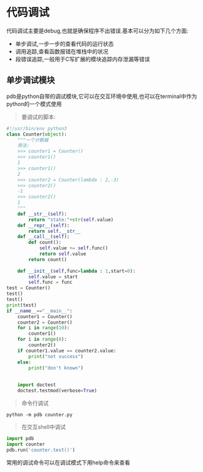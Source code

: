 
# 代码调试

代码调试主要是debug,也就是确保程序不出错误.基本可以分为如下几个方面:

+ 单步调试,一步一步的查看代码的运行状态
+ 调用追踪,查看函数报错在堆栈中的状况
+ 段错误追踪,一般用于C写扩展的模块追踪内存泄漏等错误

## 单步调试模块

pdb是python自带的调试模块,它可以在交互环境中使用,也可以在terminal中作为python的一个模式使用

> 要调试的脚本:

```python
#!/usr/bin/env python3
class Counter(object):
    """一个计数器
    用法:
    >>> counter1 = Counter()
    >>> counter1()
    1
    >>> counter1()
    2
    >>> counter2 = Counter(lambda : 2,-3)
    >>> counter2()
    -1
    >>> counter2()
    1
    """
    def __str__(self):
        return "state:"+str(self.value)
    def __repr__(self):
        return self.__str__
    def __call__(self):
        def count():
            self.value += self.func()
            return self.value
        return count()
    
    def __init__(self,func=lambda : 1,start=0):
        self.value = start
        self.func = func 
test = Counter()
test()
test()
print(test)
if __name__=="__main__":
    counter1 = Counter()
    counter2 = Counter()
    for i in range(10):
        counter1()
    for i in range(8):
        counter2()
    if counter1.value == counter2.value:
        print("not success")
    else: 
        print("don't known")
        
    
    import doctest
    doctest.testmod(verbose=True)
```

> 命令行调试

```shell
python -m pdb counter.py
```

> 在交互shell中调试

```python
import pdb
import counter
pdb.run('counter.test()')
```

常用的调试命令可以在调试模式下用help命令来查看
